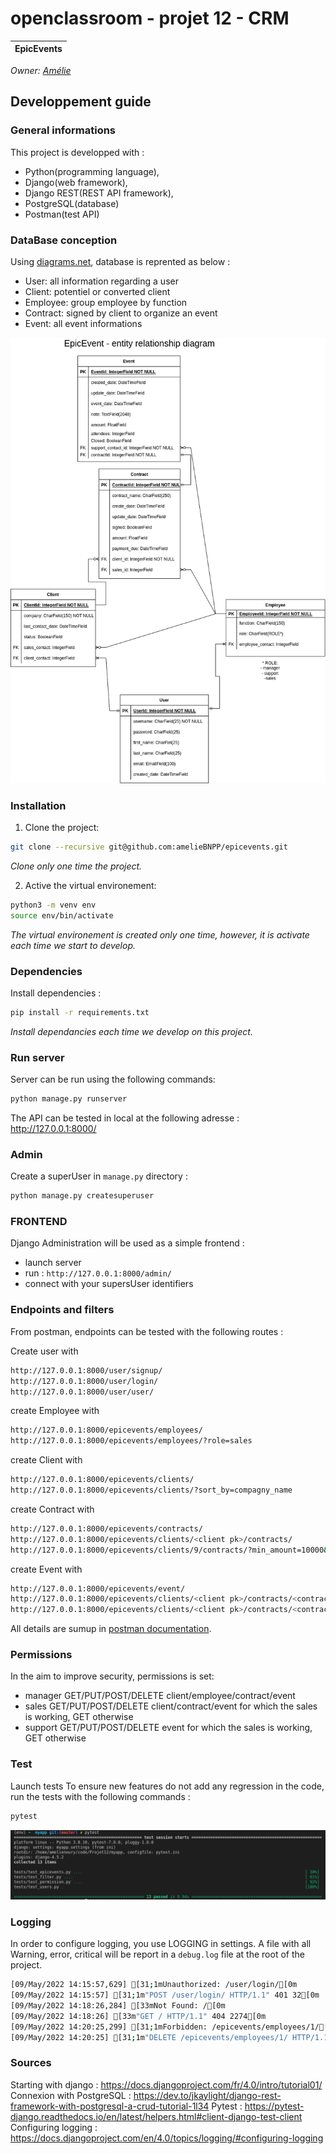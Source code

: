 # openclassroom - projet 12 - CRM

| EpicEvents |
|:----------:|

_Owner: [Amélie](https://github.com/ameliebnpp)_

## Developpement guide

### General informations

This project is developped with :
- Python(programming language),
- Django(web framework),
- Django REST(REST API framework),
- PostgreSQL(database)
- Postman(test API)

### DataBase conception

Using [diagrams.net](https://www.diagrams.net/), database is reprented as below : 
- User: all information regarding a user
- Client: potentiel or converted client
- Employee: group employee by function
- Contract: signed by client to organize an event
- Event: all event informations

![plot](./Diagram.ERD.png)

### Installation

1. Clone the project:

```bash
git clone --recursive git@github.com:amelieBNPP/epicevents.git
```
*Clone only one time the project.*

2. Active the virtual environement:
```bash
python3 -m venv env
source env/bin/activate
```
*The virtual environement is created only one time, however, it is activate each time we start to develop.*

### Dependencies

Install dependencies :

```bash
pip install -r requirements.txt
```

*Install dependancies each time we develop on this project.*

### Run server

Server can be run using the following commands:
```bash
python manage.py runserver
```

The API can be tested in local at the following adresse : http://127.0.0.1:8000/

### Admin

Create a superUser in `manage.py` directory : 
```bash
python manage.py createsuperuser
```

### FRONTEND

Django Administration will be used as a simple frontend : 
- launch server
- run : `http://127.0.0.1:8000/admin/`
- connect with your supersUser identifiers

### Endpoints and filters

From postman, endpoints can be tested with the following routes : 

Create user with
```bash
http://127.0.0.1:8000/user/signup/
http://127.0.0.1:8000/user/login/
http://127.0.0.1:8000/user/user/
```

create Employee with
```bash
http://127.0.0.1:8000/epicevents/employees/
http://127.0.0.1:8000/epicevents/employees/?role=sales
```

create Client with
```bash
http://127.0.0.1:8000/epicevents/clients/
http://127.0.0.1:8000/epicevents/clients/?sort_by=compagny_name
```

create Contract with
```bash
http://127.0.0.1:8000/epicevents/contracts/
http://127.0.0.1:8000/epicevents/clients/<client pk>/contracts/
http://127.0.0.1:8000/epicevents/clients/9/contracts/?min_amount=10000&max_amount=25000
```

create Event with
```bash
http://127.0.0.1:8000/epicevents/event/
http://127.0.0.1:8000/epicevents/clients/<client pk>/contracts/<contract pk>/events/
http://127.0.0.1:8000/epicevents/clients/<client pk>/contracts/<contract pk>/events?min_attendees=100&max_attendees=200
```

All details are sumup in [postman documentation](https://documenter.getpostman.com/view/14836417/UyrHdsws).
### Permissions

In the aim to improve security, permissions is set:
- manager GET/PUT/POST/DELETE client/employee/contract/event
- sales GET/PUT/POST/DELETE client/contract/event for which the sales is working, GET otherwise
- support GET/PUT/POST/DELETE event for which the sales is working, GET otherwise

### Test

Launch tests
To ensure new features do not add any regression in the code, run the tests with the following commands :
```bash
pytest
```
![plot](./pytest_report.png)
### Logging

In order to configure logging, you use LOGGING in settings.
A file with all Warning, error, critical will be report in a `debug.log` file at the root of the project.
```bash
[09/May/2022 14:15:57,629] [31;1mUnauthorized: /user/login/[0m
[09/May/2022 14:15:57] [31;1m"POST /user/login/ HTTP/1.1" 401 32[0m
[09/May/2022 14:18:26,284] [33mNot Found: /[0m
[09/May/2022 14:18:26] [33m"GET / HTTP/1.1" 404 2274[0m
[09/May/2022 14:20:25,299] [31;1mForbidden: /epicevents/employees/1/[0m
[09/May/2022 14:20:25] [31;1m"DELETE /epicevents/employees/1/ HTTP/1.1" 403 63[0m
```

### Sources

Starting with django : https://docs.djangoproject.com/fr/4.0/intro/tutorial01/
Connexion with PostgreSQL : https://dev.to/jkaylight/django-rest-framework-with-postgresql-a-crud-tutorial-1l34
Pytest : https://pytest-django.readthedocs.io/en/latest/helpers.html#client-django-test-client
Configuring logging : https://docs.djangoproject.com/en/4.0/topics/logging/#configuring-logging